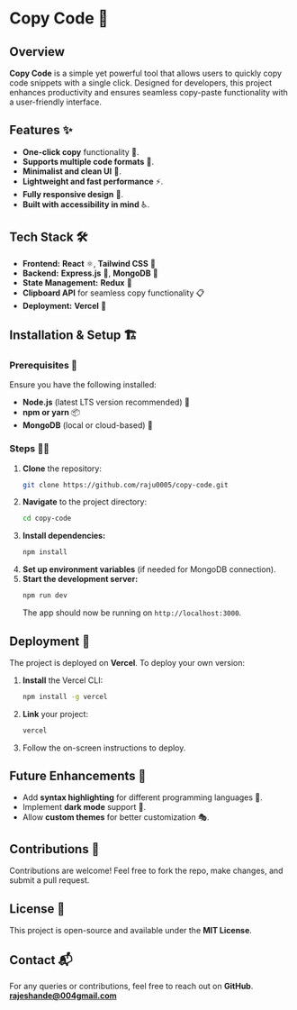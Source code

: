 # Copy Code 🚀

## Overview

**Copy Code** is a simple yet powerful tool that allows users to quickly copy code snippets with a single click. Designed for developers, this project enhances productivity and ensures seamless copy-paste functionality with a user-friendly interface.

## Features ✨

- **One-click copy** functionality 🔘.
- **Supports multiple code formats** 📝.
- **Minimalist and clean UI** 🎨.
- **Lightweight and fast performance** ⚡.
- **Fully responsive design** 📱.
- **Built with accessibility in mind** ♿.

## Tech Stack 🛠️

- **Frontend:** **React** ⚛️, **Tailwind CSS** 🎨
- **Backend:** **Express.js** 🚀, **MongoDB** 🍃
- **State Management:** **Redux** 🔄
- **Clipboard API** for seamless copy functionality 📋
- **Deployment:** **Vercel** 🚀

## Installation & Setup 🏗️

### Prerequisites 📌

Ensure you have the following installed:

- **Node.js** (latest LTS version recommended) 🔧
- **npm or yarn** 📦
- **MongoDB** (local or cloud-based) 🍃

### Steps 🏃‍♂️

1. **Clone** the repository:
   ```sh
   git clone https://github.com/raju0005/copy-code.git
   ```
2. **Navigate** to the project directory:
   ```sh
   cd copy-code
   ```
3. **Install dependencies:**
   ```sh
   npm install
   ```
4. **Set up environment variables** (if needed for MongoDB connection).
5. **Start the development server:**
   ```sh
   npm run dev
   ```
   The app should now be running on `http://localhost:3000`.

## Deployment 🚀

The project is deployed on **Vercel**. To deploy your own version:

1. **Install** the Vercel CLI:
   ```sh
   npm install -g vercel
   ```
2. **Link** your project:
   ```sh
   vercel
   ```
3. Follow the on-screen instructions to deploy.

## Future Enhancements 🔮

- Add **syntax highlighting** for different programming languages 🎨.
- Implement **dark mode** support 🌙.
- Allow **custom themes** for better customization 🎭.

## Contributions 🤝

Contributions are welcome! Feel free to fork the repo, make changes, and submit a pull request.

## License 📜

This project is open-source and available under the **MIT License**.

## Contact 📬

For any queries or contributions, feel free to reach out on **GitHub**.
**rajeshande@004gmail.com**
